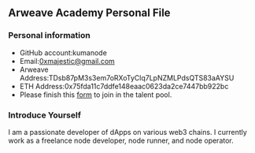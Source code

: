 ## Arweave Academy Personal File

### Personal information

- GitHub account:kumanode
- Email:0xmajestic@gmail.com
- Arweave Address:TDsb87pM3s3em7oRXoTyClq7LpNZMLPdsQTS83aAYSU
- ETH Address:0x75fda11c7ddfe148eaac0623da2ce7447bb922bc
- Please finish this [form](https://docs.google.com/forms/d/e/1FAIpQLSfWA5fIIcBgmRppm3jNz5vmf9Mai_QMVil-2pO4r7YKn_Zhtw/viewform?usp=sf_link) to join in the talent pool.

### Introduce Yourself
I am a passionate developer of dApps on various web3 chains. I currently work as a freelance node developer, node runner, and node operator.

